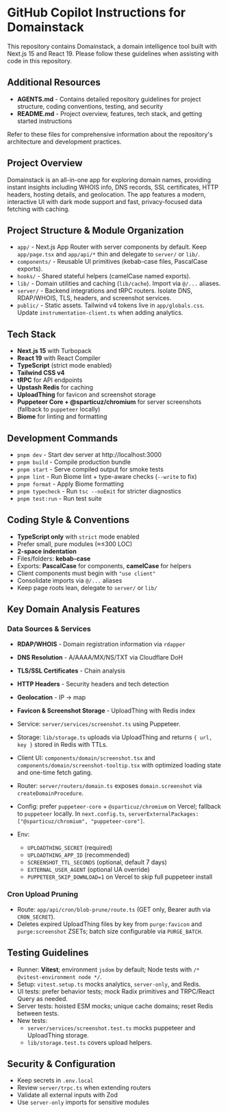 # GitHub Copilot Instructions for Domainstack

This repository contains Domainstack, a domain intelligence tool built with Next.js 15 and React 19. Please follow these guidelines when assisting with code in this repository.

## Additional Resources

- **AGENTS.md** - Contains detailed repository guidelines for project structure, coding conventions, testing, and security
- **README.md** - Project overview, features, tech stack, and getting started instructions

Refer to these files for comprehensive information about the repository's architecture and development practices.

## Project Overview

Domainstack is an all-in-one app for exploring domain names, providing instant insights including WHOIS info, DNS records, SSL certificates, HTTP headers, hosting details, and geolocation. The app features a modern, interactive UI with dark mode support and fast, privacy-focused data fetching with caching.

## Project Structure & Module Organization

- `app/` - Next.js App Router with server components by default. Keep `app/page.tsx` and `app/api/*` thin and delegate to `server/` or `lib/`.
- `components/` - Reusable UI primitives (kebab-case files, PascalCase exports).
- `hooks/` - Shared stateful helpers (camelCase named exports).
- `lib/` - Domain utilities and caching (`lib/cache`). Import via `@/...` aliases.
- `server/` - Backend integrations and tRPC routers. Isolate DNS, RDAP/WHOIS, TLS, headers, and screenshot services.
- `public/` - Static assets. Tailwind v4 tokens live in `app/globals.css`. Update `instrumentation-client.ts` when adding analytics.

## Tech Stack

- **Next.js 15** with Turbopack
- **React 19** with React Compiler
- **TypeScript** (strict mode enabled)
- **Tailwind CSS v4**
- **tRPC** for API endpoints
- **Upstash Redis** for caching
- **UploadThing** for favicon and screenshot storage
- **Puppeteer Core + @sparticuz/chromium** for server screenshots (fallback to `puppeteer` locally)
- **Biome** for linting and formatting

## Development Commands

- `pnpm dev` - Start dev server at http://localhost:3000
- `pnpm build` - Compile production bundle
- `pnpm start` - Serve compiled output for smoke tests
- `pnpm lint` - Run Biome lint + type-aware checks (`--write` to fix)
- `pnpm format` - Apply Biome formatting
- `pnpm typecheck` - Run `tsc --noEmit` for stricter diagnostics
- `pnpm test:run` - Run test suite

## Coding Style & Conventions

- **TypeScript only** with `strict` mode enabled
- Prefer small, pure modules (≈≤300 LOC)
- **2-space indentation**
- Files/folders: **kebab-case**
- Exports: **PascalCase** for components, **camelCase** for helpers
- Client components must begin with `"use client"`
- Consolidate imports via `@/...` aliases
- Keep page roots lean, delegate to `server/` or `lib/`

## Key Domain Analysis Features

### Data Sources & Services
- **RDAP/WHOIS** - Domain registration information via `rdapper`
- **DNS Resolution** - A/AAAA/MX/NS/TXT via Cloudflare DoH
- **TLS/SSL Certificates** - Chain analysis
- **HTTP Headers** - Security headers and tech detection
- **Geolocation** - IP → map
- **Favicon & Screenshot Storage** - UploadThing with Redis index

- Service: `server/services/screenshot.ts` using Puppeteer.
- Storage: `lib/storage.ts` uploads via UploadThing and returns `{ url, key }` stored in Redis with TTLs.
- Client UI: `components/domain/screenshot.tsx` and `components/domain/screenshot-tooltip.tsx` with optimized loading state and one-time fetch gating.
- Router: `server/routers/domain.ts` exposes `domain.screenshot` via `createDomainProcedure`.
- Config: prefer `puppeteer-core` + `@sparticuz/chromium` on Vercel; fallback to `puppeteer` locally. In `next.config.ts`, `serverExternalPackages: ["@sparticuz/chromium", "puppeteer-core"]`.
- Env:
  - `UPLOADTHING_SECRET` (required)
  - `UPLOADTHING_APP_ID` (recommended)
  - `SCREENSHOT_TTL_SECONDS` (optional, default 7 days)
  - `EXTERNAL_USER_AGENT` (optional UA override)
  - `PUPPETEER_SKIP_DOWNLOAD=1` on Vercel to skip full puppeteer install

### Cron Upload Pruning
- Route: `app/api/cron/blob-prune/route.ts` (GET only, Bearer auth via `CRON_SECRET`).
- Deletes expired UploadThing files by key from `purge:favicon` and `purge:screenshot` ZSETs; batch size configurable via `PURGE_BATCH`.

## Testing Guidelines
- Runner: **Vitest**; environment `jsdom` by default; Node tests with `/* @vitest-environment node */`.
- Setup: `vitest.setup.ts` mocks analytics, `server-only`, and Redis.
- UI tests: prefer behavior tests; mock Radix primitives and TRPC/React Query as needed.
- Server tests: hoisted ESM mocks; unique cache domains; reset Redis between tests.
- New tests:
  - `server/services/screenshot.test.ts` mocks puppeteer and UploadThing storage.
  - `lib/storage.test.ts` covers upload helpers.

## Security & Configuration
- Keep secrets in `.env.local`
- Review `server/trpc.ts` when extending routers
- Validate all external inputs with Zod
- Use `server-only` imports for sensitive modules
